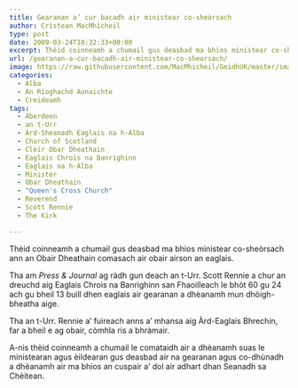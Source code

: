 ```yaml
---
title: Gearanan a’ cur bacadh air ministear co-sheòrsach
author: Crìstean MacMhìcheil
type: post
date: 2009-03-24T18:32:33+00:00
excerpt: Thèid coinneamh a chumail gus deasbad ma bhios ministear co-sheòrsach ann an Obair Dheathain comasach air obair airson an eaglais.
url: /gearanan-a-cur-bacadh-air-ministear-co-sheorsach/
image: https://raw.githubusercontent.com/MacMhicheil/GeidhUK/master/images/.jpg
categories:
  - Alba
  - An Rìoghachd Aonaichte
  - Creideamh
tags:
  - Aberdeen
  - an t-Urr
  - Àrd-Sheanadh Eaglais na h-Alba
  - Church of Scotland
  - Clèir Obar Dheathain
  - Eaglais Chrois na Banrighinn
  - Eaglais na h-Alba
  - Minister
  - Obar Dheathain
  - "Queen's Cross Church"
  - Reverend
  - Scott Rennie
  - The Kirk

---
```

Thèid coinneamh a chumail gus deasbad ma bhios ministear co-sheòrsach ann an Obair Dheathain comasach air obair airson an eaglais.

Tha am _Press & Journal_ ag ràdh gun deach an t-Urr. Scott Rennie a chur an dreuchd aig Eaglais Chrois na Banrighinn san Fhaoilleach le bhòt 60 gu 24 ach gu bheil 13 buill dhen eaglais air gearanan a dhèanamh mun dhòigh-bheatha aige.

Tha an t-Urr. Rennie a&#8217; fuireach anns a&#8217; mhansa aig Àrd-Eaglais Bhrechin, far a bheil e ag obair, còmhla ris a bhràmair.

A-nis thèid coinneamh a chumail le comataidh air a dhèanamh suas le ministearan agus èildearan gus deasbad air na gearanan agus co-dhùnadh a dhèanamh air ma bhios an cuspair a&#8217; dol air adhart dhan Seanadh sa Chèitean.
